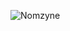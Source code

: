 ![Nomzyne](https://socialify.git.ci/Anubhav-Ghosh1/Nomzyne/image?font=Inter&forks=1&language=1&name=1&owner=1&pattern=Plus&stargazers=1&theme=Auto)

